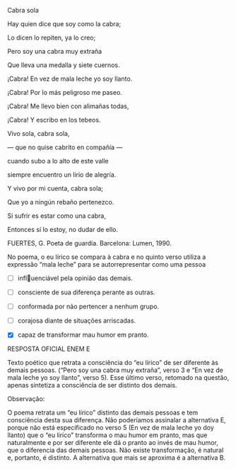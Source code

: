 

Cabra sola

Hay quien dice que soy como la cabra;

Lo dicen lo repiten, ya lo creo;

Pero soy una cabra muy extraña

Que lleva una medalla y siete cuernos.

¡Cabra! En vez de mala leche yo soy llanto.

¡Cabra! Por lo más peligroso me paseo.

¡Cabra! Me llevo bien con alimañas todas,

¡Cabra! Y escribo en los tebeos.

Vivo sola, cabra sola,

— que no quise cabrito en compañía —

cuando subo a lo alto de este valle

siempre encuentro un lirio de alegría.

Y vivo por mi cuenta, cabra sola;

Que yo a ningún rebaño pertenezco.

Si sufrir es estar como una cabra,

Entonces sí lo estoy, no dudar de ello.

FUERTES, G. Poeta de guardia. Barcelona: Lumen, 1990.

No poema, o eu lírico se compara à cabra e no quinto verso utiliza a expressão “mala leche” para se autorrepresentar como uma pessoa



- [ ] influenciável pela opinião das demais.
- [ ] consciente de sua diferença perante as outras.
- [ ] conformada por não pertencer a nenhum grupo.
- [ ] corajosa diante de situações arriscadas.
- [x] capaz de transformar mau humor em pranto.


RESPOSTA OFICIAL ENEM E

Texto poético que retrata a consciência do “eu lírico” de ser diferente às demais pessoas. (“Pero soy una cabra muy extraña”, verso 3 e “En vez de mala leche yo soy llanto”, verso 5). Esse último verso, retomado na questão, apenas sintetiza a consciência de ser distinto dos demais.

Observação:

O poema retrata um “eu lírico” distinto das demais pessoas e tem consciência desta sua diferença. Não poderíamos assinalar a alternativa E, porque não está especificado no verso 5 (En vez de mala leche yo doy llanto) que o “eu lírico” transforma o mau humor em pranto, mas que naturalmente e por ser diferente ele dá o pranto ao invés de mau humor, que o diferencia das demais pessoas. Não existe transformação, é natural e, portanto, é distinto. A alternativa que mais se aproxima é a alternativa B.

        